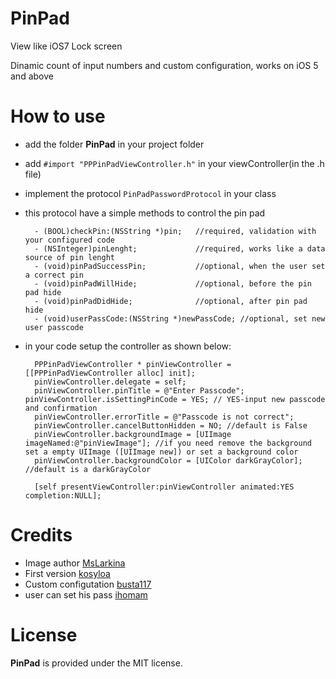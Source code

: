 PinPad
======

View like iOS7 Lock screen

Dinamic count of input numbers and custom configuration, works on iOS 5 and above 

How to use
======

- add the folder **PinPad** in your project folder

- add <code>#import "PPPinPadViewController.h"</code> in your viewController(in the .h file)

- implement the protocol <code>PinPadPasswordProtocol</code> in your class

- this protocol have a simple methods to control the pin pad

		- (BOOL)checkPin:(NSString *)pin; 	//required, validation with your configured code
		- (NSInteger)pinLenght; 			//required, works like a data source of pin lenght
		- (void)pinPadSuccessPin;			//optional, when the user set a correct pin
		- (void)pinPadWillHide;				//optional, before the pin pad hide
		- (void)pinPadDidHide;				//optional, after pin pad hide
		- (void)userPassCode:(NSString *)newPassCode; //optional, set new user passcode


- in your code setup the controller as shown below:

		PPPinPadViewController * pinViewController = [[PPPinPadViewController alloc] init];
		pinViewController.delegate = self;
		pinViewController.pinTitle = @"Enter Passcode";	    pinViewController.isSettingPinCode = YES; // YES-input new passcode and confirmation 
		pinViewController.errorTitle = @"Passcode is not correct";
		pinViewController.cancelButtonHidden = NO; //default is False
		pinViewController.backgroundImage = [UIImage imageNamed:@"pinViewImage"]; //if you need remove the background set a empty UIImage ([UIImage new]) or set a background color
		pinViewController.backgroundColor = [UIColor darkGrayColor]; //default is a darkGrayColor
		
		[self presentViewController:pinViewController animated:YES completion:NULL];


Credits
======

- Image author [MsLarkina](https://twitter.com/MsLarkina)
- First version [kosyloa](https://github.com/kosyloa)
- Custom configutation [busta117](http://www.santiagobustamante.info)
- user can set his pass [ihomam](https://github.com/ihomam)


License
======
**PinPad** is provided under the MIT license.